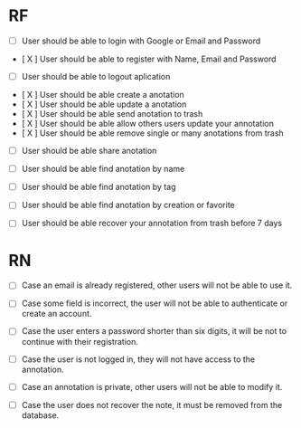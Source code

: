 # RF
- [ ] User should be able to login with Google or Email and Password
- [ X ] User should be able to register with Name, Email and Password
- [ ] User should be able to logout aplication
- [ X ] User should be able create a anotation
- [ X ] User should be able update a anotation 
- [ X ] User should be able send anotation to trash
- [ X ] User should be able allow others users update your annotation
- [ X ] User should be able remove single or many anotations from trash
- [ ] User should be able share anotation
- [ ] User should be able find anotation by name
- [ ] User should be able find anotation by tag
- [ ] User should be able find anotation by creation or favorite
- [ ] User should be able recover your annotation from trash before 7 days


# RN 
- [ ] Case an email is already registered, other users will not be able to use it.
- [ ] Case some field is incorrect, the user will not be able to authenticate or create an account.
- [ ] Case the user enters a password shorter than six digits, it will be not to continue with their registration.
- [ ] Case the user is not logged in, they will not have access to the annotation.
- [ ] Case an annotation is private, other users will not be able to modify it.
- [ ] Case the user does not recover the note, it must be removed from the database.

